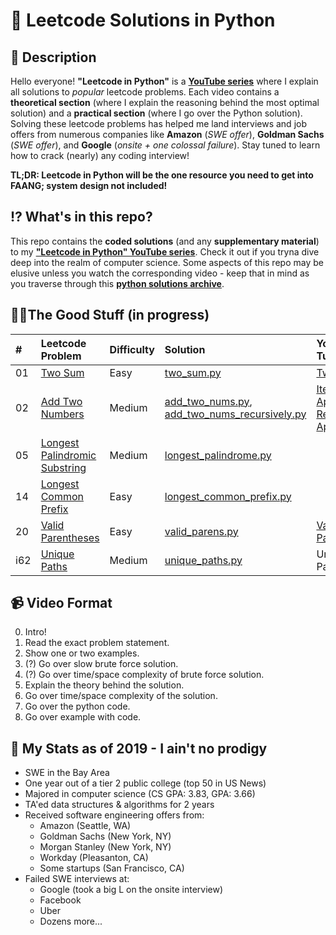 # 🐍 Leetcode Solutions in Python

## 📖 Description
Hello everyone! **"Leetcode in Python"** is a **[YouTube series](https://www.youtube.com/watch?v=pypLtNT8aNY&list=PLTJ_bWjv6i7xuOoib_cLLEbkH0EeweLej)** where I explain all solutions to *popular* leetcode problems. Each video contains a **theoretical section** (where I explain the reasoning behind the most optimal solution) and a **practical section** (where I go over the Python solution). Solving these leetcode problems has helped me land interviews and job offers from numerous companies like **Amazon** (*SWE offer*), **Goldman Sachs** (*SWE offer*), and **Google** (*onsite + one colossal failure*). Stay tuned to learn how to crack (nearly) any coding interview!

**TL;DR: Leetcode in Python will be the one resource you need to get into FAANG; system design not included!**

## ⁉️ What's in this repo?

This repo contains the **coded solutions** (and any **supplementary material**) to my **["Leetcode in Python" YouTube series](https://www.youtube.com/watch?v=pypLtNT8aNY&list=PLTJ_bWjv6i7xuOoib_cLLEbkH0EeweLej)**. Check it out if you tryna dive deep into the realm of computer science. Some aspects of this repo may be elusive unless you watch the corresponding video - keep that in mind as you traverse through this **[python solutions archive](https://github.com/TeluguGameboy/leetcode/tree/master/solutions)**.

## 👌🏾The Good Stuff (in progress)

  | #  | Leetcode Problem | Difficulty | Solution | YouTube Tutorial |
  | :- | :--------------- | :--------- | :------- | :--------------- |
  | 01 | [Two Sum](https://leetcode.com/problems/two-sum/) | Easy | [two_sum.py](https://github.com/TeluguGameboy/leetcode/tree/master/solutions/two_sum/two_sum.py) | [Two Sum](https://www.youtube.com/watch?v=pypLtNT8aNY) |
  | 02 | [Add Two Numbers](https://leetcode.com/problems/add-two-numbers/) | Medium | [add_two_nums.py](https://github.com/TeluguGameboy/lip/blob/master/solutions/add_two_nums/add_two_nums.py), [add_two_nums_recursively.py](https://github.com/TeluguGameboy/lip/blob/master/solutions/add_two_nums/add_two_nums_recursively.py) | [Iterative Approach](https://www.youtube.com/watch?v=SbcCpAw_8Dg), [Recursive Approach](https://www.youtube.com/watch?v=G6X7Fn2IDPE) |
  | 05 | [Longest Palindromic Substring](https://leetcode.com/problems/longest-palindromic-substring/) | Medium | [longest_palindrome.py](https://github.com/TeluguGameboy/lip/blob/master/solutions/longest_palindromic_substring/longest_palindrome.py) | |
  | 14 | [Longest Common Prefix](https://leetcode.com/problems/longest-common-prefix/) | Easy | [longest_common_prefix.py](https://github.com/TeluguGameboy/lip/blob/master/solutions/longest_common_prefix/longest_common_prefix.py) | |
  | 20 | [Valid Parentheses](https://leetcode.com/problems/valid-parentheses/) | Easy | [valid_parens.py](https://github.com/TeluguGameboy/lip/blob/master/solutions/valid_parentheses/valid_parens.py) | [Valid Parentheses](https://www.youtube.com/watch?v=hlbuyOgxHbs) |
  | i62 | [Unique Paths](https://leetcode.com/problems/unique-paths/) | Medium | [unique_paths.py](https://github.com/TeluguGameboy/lip/blob/master/solutions/unique_paths/unique_paths.py) | Unique Paths |

## 📹 Video Format
0. Intro!
1. Read the exact problem statement.
2. Show one or two examples.
3. (?) Go over slow brute force solution.
4. (?) Go over time/space complexity of brute force solution.
5. Explain the theory behind the solution.
6. Go over time/space complexity of the solution.
7. Go over the python code.
8. Go over example with code.

## 🤫 My Stats as of 2019 - I ain't no prodigy
- SWE in the Bay Area
- One year out of a tier 2 public college (top 50 in US News)
- Majored in computer science (CS GPA: 3.83, GPA: 3.66)
- TA'ed data structures & algorithms for 2 years
- Received software engineering offers from:
  - Amazon (Seattle, WA)
  - Goldman Sachs (New York, NY)
  - Morgan Stanley (New York, NY)
  - Workday (Pleasanton, CA)
  - Some startups (San Francisco, CA)
- Failed SWE interviews at:
  - Google (took a big L on the onsite interview)
  - Facebook
  - Uber
  - Dozens more...
